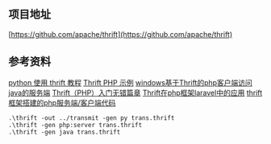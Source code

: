 ## 项目地址
[https://github.com/apache/thrift](https://github.com/apache/thrift)

## 参考资料
[python 使用 thrift 教程](https://www.cnblogs.com/shenh/p/10529073.html)
[Thrift PHP 示例](https://www.jianshu.com/p/2532056dd494)
[windows基于Thrift的php客户端访问java的服务端](http://www.voidcn.com/article/p-txjzuqkx-bs.html)
[Thrift（PHP）入门无错篇章](https://www.cnblogs.com/ddcoder/p/7647186.html)
[Thrift在php框架laravel中的应用](https://libisky.com/post/a34e8b68d4ff)
[thrift框架搭建的php服务端/客户端代码](https://blog.csdn.net/shi_yi_fei/article/details/62893605)

```
.\thrift -out ../transmit -gen py trans.thrift
.\thrift -gen php:server trans.thrift
.\thrift -gen java trans.thrift
```
